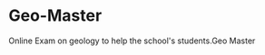 # Geo-Master
Online Exam on geology to help the school's students.<a herf="https://psycho-seif.github.io/Geo-Master/">Geo Master</a>
